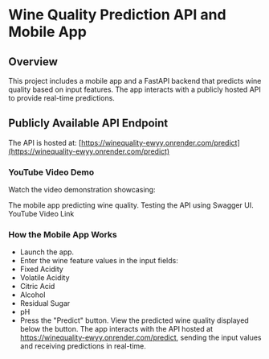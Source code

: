 # Wine Quality Prediction API and Mobile App

## Overview

This project includes a mobile app and a FastAPI backend that predicts wine quality based on input features. The app interacts with a publicly hosted API to provide real-time predictions.

### 

## Publicly Available API Endpoint

The API is hosted at:
[https://winequality-ewyy.onrender.com/predict](https://winequality-ewyy.onrender.com/predict)

### YouTube Video Demo
Watch the video demonstration showcasing:

The mobile app predicting wine quality.
Testing the API using Swagger UI.
YouTube Video Link

### How the Mobile App Works
- Launch the app.
- Enter the wine feature values in the input fields:
- Fixed Acidity
- Volatile Acidity
- Citric Acid
- Alcohol
- Residual Sugar
- pH
- Press the "Predict" button.
View the predicted wine quality displayed below the button.
The app interacts with the API hosted at https://winequality-ewyy.onrender.com/predict, sending the input values and receiving predictions in real-time.

